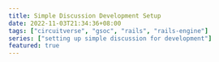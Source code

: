 ```yaml
---
title: Simple Discussion Development Setup
date: 2022-11-03T21:34:36+08:00
tags: ["circuitverse", "gsoc", "rails", "rails-engine"]
series: ["setting up simple discussion for development"]
featured: true
---
```





